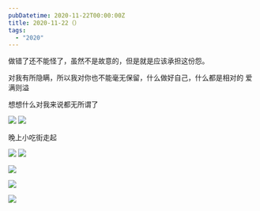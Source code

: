 ```yaml
---
pubDatetime: 2020-11-22T00:00:00Z
title: 2020-11-22（）
tags:
  - "2020"
---
```


做错了还不能怪了，虽然不是故意的，但是就是应该承担这份怨。

对我有所隐瞒，所以我对你也不能毫无保留，什么做好自己，什么都是相对的
爱满则溢

想想什么对我来说都无所谓了


![](../../img/6904315-193f987a2467ec19.jpg)
![](../../img/6904315-953f26a26d84e762.jpg)


晚上小吃街走起

![](../../img/6904315-70a00a406071a48f.jpg)
![](../../img/6904315-807112941a6826a6.jpg)

![](../../img/6904315-5ca42ddb57da793c.jpg)

![](../../img/6904315-07ab3c09f0da6f52.jpg)

![](../../img/6904315-ea0ce5cb7299c571.jpg)

